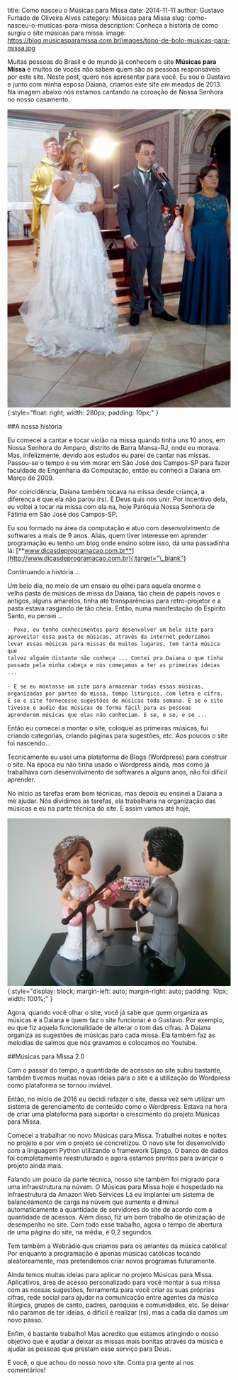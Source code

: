 title: Como nasceu o Músicas para Missa
date: 2014-11-11
author: Gustavo Furtado de Oliveira Alves
category: Músicas para Missa
slug: como-nasceu-o-musicas-para-missa
description: Conheça a história de como surgiu o site músicas para missa.
image: https://blog.musicasparamissa.com.br/images/topo-de-bolo-musicas-para-missa.jpg

Muitas pessoas do Brasil e do mundo já conhecem o site **Músicas para
Missa** e muitos de vocês não sabem quem são as pessoas responsáveis por
este site. Neste post, quero nos apresentar para você. Eu
sou o Gustavo e junto com minha esposa Daiana, criamos este site em meados de 2013.
Na imagem abaixo nós estamos cantando na coroação de Nossa Senhora no
nosso casamento.

![cantando na coroação de Nossa Senhora do nosso casamento](/images/cantando-na-coroação-de-Nossa-Senhora-do-nosso-casamento.jpg){:style="float: right; width: 280px; padding: 10px;" }

##A nossa história

Eu comecei a cantar e tocar violão na missa quando tinha uns 10 anos, em
Nossa Senhora do Amparo, distrito de Barra Mansa-RJ, onde eu morava.
Mas, infelizmente, devido aos estudos eu parei de cantar nas missas.
Passou-se o tempo e eu vim morar em São José dos Campos-SP para fazer
faculdade de Engenharia da Computação, então eu conheci a Daiana em
Março de 2009.

Por coincidência, Daiana também tocava na missa desde criança, a
diferença é que ela não parou (rs). E Deus quis nos unir. Por incentivo
dela, eu voltei a tocar na missa com ela na, hoje Paróquia Nossa Senhora
de Fátima em São José dos Campos-SP.

Eu sou formado na área da computação e atuo com desenvolvimento de
softwares a mais de 9 anos. Aliás, quem tiver interesse em aprender
programação eu tenho um blog onde ensino sobre isso, dá uma passadinha lá:
[**www.dicasdeprogramacao.com.br**](http://www.dicasdeprogramacao.com.br){:target="\_blank"}

Continuando a história ...

Um belo dia, no meio de um ensaio eu olhei para aquela enorme e
velha pasta de músicas de missa da Daiana, tão cheia de papeis novos e
antigos, alguns amarelos, tinha até transparências para retro-projetor e
a pasta estava rasgando de tão cheia. Então, numa manifestação do
Espirito Santo, eu pensei ...

    - Poxa, eu tenho conhecimentos para desenvolver um belo site para
    aproveitar essa pasta de músicas, através da internet poderíamos
    levar essas músicas para missas de muitos lugares, tem tanta música que
    talvez alguém distante não conheça ... Contei pra Daiana o que tinha
    passado pela minha cabeça e nós começamos a ter as primeiras ideias
    ...

    - E se eu montasse um site para armazenar todas essas músicas,
    organizadas por partes da missa, tempo litúrgico, com letra e cifra.
    E se o site fornecesse sugestões de músicas toda semana. E se o site
    tivesse o audio das músicas de forma fácil para as pessoas
    aprenderem músicas que elas não conheciam. E se, e se, e se ...

Então eu comecei a montar o site, coloquei as primeiras músicas, fui
criando categorias, criando páginas para sugestões, etc. Aos poucos o
site foi nascendo...

Tecnicamente eu usei uma plataforma de Blogs (Wordpress) para construir o site.
Na época eu não tinha usado o Wordpress ainda, mas como já trabalhava com desenvolvimento
de softwares a alguns anos, não foi difícil aprender.

No início as tarefas eram bem técnicas, mas depois eu ensinei a Daiana a
me ajudar. Nós dividimos as tarefas, ela trabalharia na organização das
músicas e eu na parte técnica do site. E assim vamos até hoje.

![Topo de bolo do nosso casamento](/images/topo-de-bolo-musicas-para-missa.jpg){:style="display: block; margin-left: auto; margin-right: auto; padding: 10px; width: 100%;" }

Agora, quando você olhar o site, você já sabe que quem organiza as
músicas é a Daiana e quem faz o site funcionar é o Gustavo. Por exemplo,
eu que fiz aquela funcionalidade de alterar o tom das cifras. A
Daiana organiza as sugestões de músicas para cada missa. Ela também faz
as melodias de salmos que nós gravamos e colocamos no Youtube.

##Músicas para Missa 2.0

Com o passar do tempo, a quantidade de acessos ao site subiu bastante,
também tivemos muitas novas ideias para o site
e a utilização do Wordpress como plataforma se tornou inviável.

Então, no início de 2016 eu decidi refazer o site,
dessa vez sem utilizar um sistema de gerenciamento de conteúdo como o Wordpress.
Estava na hora de criar uma plataforma para suportar o crescimento do projeto Músicas para Missa.

Comecei a trabalhar no novo Músicas para Missa.
Trabalhei noites e noites no projeto e por vim o projeto se concretizou.
O novo site foi desenvolvido com a linguagem Python utilizando o framework Django,
O banco de dados foi completamente reestruturado e agora estamos prontos para avançar o projeto ainda mais.

Falando um pouco da parte técnica, nosso site também foi migrado para uma infraestrutura na núvem.
O Músicas para Missa hoje é hospedado na infraestrutura da Amazon Web Services
Lá eu implantei um sistema de balanceamento de carga na núvem que aumenta e diminui automaticamente
a quantidade de servidores do site de acordo com a quantidade de acessos.
Além disso, fiz um bom trabalho de otimização de desempenho no site.
Com todo esse trabalho, agora o tempo de abertura de uma página do site, na média, é 0,2 segundos.

Tem também a Webrádio que criamos para os amantes da música católica!
Por enquanto a programação é apenas músicas católicas tocando aleatoreamente,
mas pretendemos criar novos programas futuramente.

Ainda temos muitas ideias para aplicar no projeto Músicas para Missa.
Aplicativos, área de acesso personalizado para você montar a sua missa com as nossas sugestões,
ferramenta para você criar as suas próprias cifras, rede social para ajudar na comunicação
entre agentes da música litúrgica, grupos de canto, padres, paróquias e comunidades, etc.
Se deixar não paramos de ter ideias, o difícil é realizar (rs), mas a cada dia damos um novo passo.

Enfim, é bastante trabalho! Mas acredito que estamos atingindo o nosso
objetivo que é ajudar a deixar as missas mais bonitas através da música
e ajudar as pessoas que prestam esse serviço para Deus.

E você, o que achou do nosso novo site. Conta pra gente aí nos comentários!
